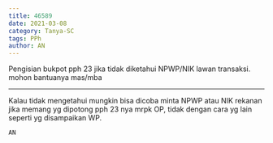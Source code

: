 ```yaml
---
title: 46589
date: 2021-03-08
category: Tanya-SC
tags: PPh
author: AN
---
```


Pengisian bukpot pph 23 jika tidak diketahui NPWP/NIK lawan transaksi. mohon bantuanya mas/mba

---

Kalau tidak mengetahui mungkin bisa dicoba minta NPWP atau NIK rekanan jika memang yg dipotong pph 23 nya mrpk OP, tidak dengan cara yg lain seperti yg disampaikan WP.

`AN`
